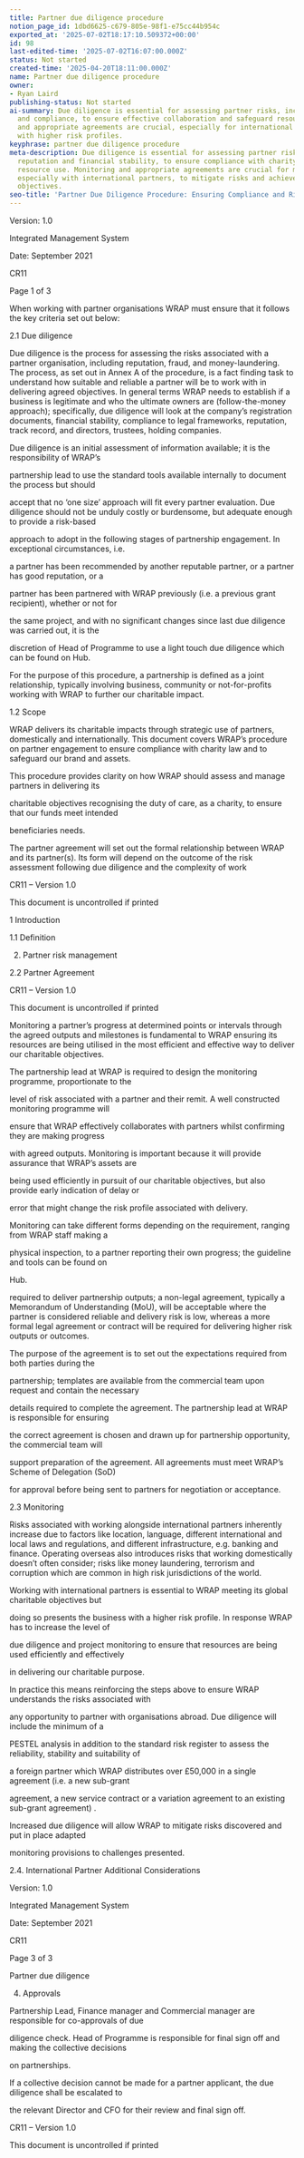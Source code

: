 ```yaml
---
title: Partner due diligence procedure
notion_page_id: 1dbd6625-c679-805e-98f1-e75cc44b954c
exported_at: '2025-07-02T18:17:10.509372+00:00'
id: 98
last-edited-time: '2025-07-02T16:07:00.000Z'
status: Not started
created-time: '2025-04-20T18:11:00.000Z'
name: Partner due diligence procedure
owner:
- Ryan Laird
publishing-status: Not started
ai-summary: Due diligence is essential for assessing partner risks, including reputation
  and compliance, to ensure effective collaboration and safeguard resources. Monitoring
  and appropriate agreements are crucial, especially for international partnerships
  with higher risk profiles.
keyphrase: partner due diligence procedure
meta-description: Due diligence is essential for assessing partner risks, including
  reputation and financial stability, to ensure compliance with charity law and effective
  resource use. Monitoring and appropriate agreements are crucial for managing partnerships,
  especially with international partners, to mitigate risks and achieve charitable
  objectives.
seo-title: 'Partner Due Diligence Procedure: Ensuring Compliance and Risk Management'
---
```


Version: 1.0

Integrated Management System

Date: September 2021

CR11

Page 1 of 3



When working with partner organisations WRAP must ensure that it follows the key criteria set out below:

2.1 Due diligence

Due diligence is the process for assessing the risks associated with a partner organisation, including reputation, fraud, and money-laundering. The process, as set out in Annex A of the procedure, is a fact finding task to understand how suitable and reliable a partner will be to work with in delivering agreed objectives. In general terms WRAP needs to establish if a business is legitimate and who the ultimate owners are (follow-the-money approach); specifically, due diligence will look at the company’s registration documents, financial stability, compliance to legal frameworks, reputation, track record, and directors, trustees, holding companies.

Due diligence is an initial assessment of information available; it is the responsibility of WRAP’s

partnership lead to use the standard tools available internally to document the process but should

accept that no ‘one size’ approach will fit every partner evaluation. Due diligence should not be unduly costly or burdensome, but adequate enough to provide a risk-based

approach to adopt in the following stages of partnership engagement. In exceptional circumstances, i.e.

a partner has been recommended by another reputable partner, or a partner has good reputation, or a

partner has been partnered with WRAP previously (i.e. a previous grant recipient), whether or not for

the same project, and with no significant changes since last due diligence was carried out, it is the

discretion of Head of Programme to use a light touch due diligence which can be found on Hub.

For the purpose of this procedure, a partnership is defined as a joint relationship, typically involving business, community or not-for-profits working with WRAP to further our charitable impact.

1.2 Scope

WRAP delivers its charitable impacts through strategic use of partners, domestically and internationally. This document covers WRAP’s procedure on partner engagement to ensure compliance with charity law and to safeguard our brand and assets.

This procedure provides clarity on how WRAP should assess and manage partners in delivering its

charitable objectives recognising the duty of care, as a charity, to ensure that our funds meet intended

beneficiaries needs.

The partner agreement will set out the formal relationship between WRAP and its partner(s). Its form will depend on the outcome of the risk assessment following due diligence and the complexity of work

CR11 – Version 1.0

This document is uncontrolled if printed

1 Introduction

1.1 Definition

2. Partner risk management

2.2 Partner Agreement

CR11 – Version 1.0

This document is uncontrolled if printed

Monitoring a partner’s progress at determined points or intervals through the agreed outputs and milestones is fundamental to WRAP ensuring its resources are being utilised in the most efficient and effective way to deliver our charitable objectives.

The partnership lead at WRAP is required to design the monitoring programme, proportionate to the

level of risk associated with a partner and their remit. A well constructed monitoring programme will

ensure that WRAP effectively collaborates with partners whilst confirming they are making progress

with agreed outputs. Monitoring is important because it will provide assurance that WRAP’s assets are

being used efficiently in pursuit of our charitable objectives, but also provide early indication of delay or

error that might change the risk profile associated with delivery.

Monitoring can take different forms depending on the requirement, ranging from WRAP staff making a

physical inspection, to a partner reporting their own progress; the guideline and tools can be found on

Hub.

required to deliver partnership outputs; a non-legal agreement, typically a Memorandum of Understanding (MoU), will be acceptable where the partner is considered reliable and delivery risk is low, whereas a more formal legal agreement or contract will be required for delivering higher risk outputs or outcomes.

The purpose of the agreement is to set out the expectations required from both parties during the

partnership; templates are available from the commercial team upon request and contain the necessary

details required to complete the agreement. The partnership lead at WRAP is responsible for ensuring

the correct agreement is chosen and drawn up for partnership opportunity, the commercial team will

support preparation of the agreement. All agreements must meet WRAP’s Scheme of Delegation (SoD)

for approval before being sent to partners for negotiation or acceptance.

2.3 Monitoring

Risks associated with working alongside international partners inherently increase due to factors like location, language, different international and local laws and regulations, and different infrastructure, e.g. banking and finance. Operating overseas also introduces risks that working domestically doesn’t often consider; risks like money laundering, terrorism and corruption which are common in high risk jurisdictions of the world.

Working with international partners is essential to WRAP meeting its global charitable objectives but

doing so presents the business with a higher risk profile. In response WRAP has to increase the level of

due diligence and project monitoring to ensure that resources are being used efficiently and effectively

in delivering our charitable purpose.

In practice this means reinforcing the steps above to ensure WRAP understands the risks associated with

any opportunity to partner with organisations abroad. Due diligence will include the minimum of a

PESTEL analysis in addition to the standard risk register to assess the reliability, stability and suitability of

a foreign partner which WRAP distributes over £50,000 in a single agreement (i.e. a new sub-grant

agreement, a new service contract or a variation agreement to an existing sub-grant agreement) .

Increased due diligence will allow WRAP to mitigate risks discovered and put in place adapted

monitoring provisions to challenges presented.

2.4. International Partner Additional Considerations

Version: 1.0

Integrated Management System

Date: September 2021

CR11

Page 3 of 3

Partner due diligence

4. Approvals

Partnership Lead, Finance manager and Commercial manager are responsible for co-approvals of due

diligence check. Head of Programme is responsible for final sign off and making the collective decisions

on partnerships.

If a collective decision cannot be made for a partner applicant, the due diligence shall be escalated to

the relevant Director and CFO for their review and final sign off.

CR11 – Version 1.0

This document is uncontrolled if printed